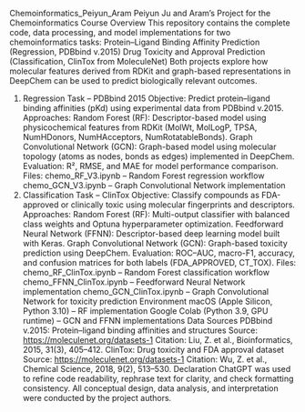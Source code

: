 Chemoinformatics_Peiyun_Aram
Peiyun Ju and Aram’s Project for the Chemoinformatics Course
Overview
This repository contains the complete code, data processing, and model implementations for two chemoinformatics tasks:
Protein–Ligand Binding Affinity Prediction (Regression, PDBbind v.2015)
Drug Toxicity and Approval Prediction (Classification, ClinTox from MoleculeNet)
Both projects explore how molecular features derived from RDKit and graph-based representations in DeepChem can be used to predict biologically relevant outcomes.
1. Regression Task – PDBbind 2015
Objective: Predict protein–ligand binding affinities (pKd) using experimental data from PDBbind v.2015.
Approaches:
Random Forest (RF): Descriptor-based model using physicochemical features from RDKit (MolWt, MolLogP, TPSA, NumHDonors, NumHAcceptors, NumRotatableBonds).
Graph Convolutional Network (GCN): Graph-based model using molecular topology (atoms as nodes, bonds as edges) implemented in DeepChem.
Evaluation: R², RMSE, and MAE for model performance comparison.
Files:
chemo_RF_V3.ipynb – Random Forest regression workflow
chemo_GCN_V3.ipynb – Graph Convolutional Network implementation
2. Classification Task – ClinTox
Objective: Classify compounds as FDA-approved or clinically toxic using molecular fingerprints and descriptors.
Approaches:
Random Forest (RF): Multi-output classifier with balanced class weights and Optuna hyperparameter optimization.
Feedforward Neural Network (FFNN): Descriptor-based deep learning model built with Keras.
Graph Convolutional Network (GCN): Graph-based toxicity prediction using DeepChem.
Evaluation: ROC–AUC, macro-F1, accuracy, and confusion matrices for both labels (FDA_APPROVED, CT_TOX).
Files:
chemo_RF_ClinTox.ipynb – Random Forest classification workflow
chemo_FFNN_ClinTox.ipynb – Feedforward Neural Network implementation
chemo_GCN_ClinTox.ipynb – Graph Convolutional Network for toxicity prediction
Environment
macOS (Apple Silicon, Python 3.10) – RF implementation
Google Colab (Python 3.9, GPU runtime) – GCN and FFNN implementations
Data Sources
PDBbind v.2015: Protein–ligand binding affinities and structures
Source: https://moleculenet.org/datasets-1
Citation: Liu, Z. et al., Bioinformatics, 2015, 31(3), 405–412.
ClinTox: Drug toxicity and FDA approval dataset
Source: https://moleculenet.org/datasets-1
Citation: Wu, Z. et al., Chemical Science, 2018, 9(2), 513–530.
Declaration
ChatGPT was used to refine code readability, rephrase text for clarity, and check formatting consistency. All conceptual design, data analysis, and interpretation were conducted by the project authors.

